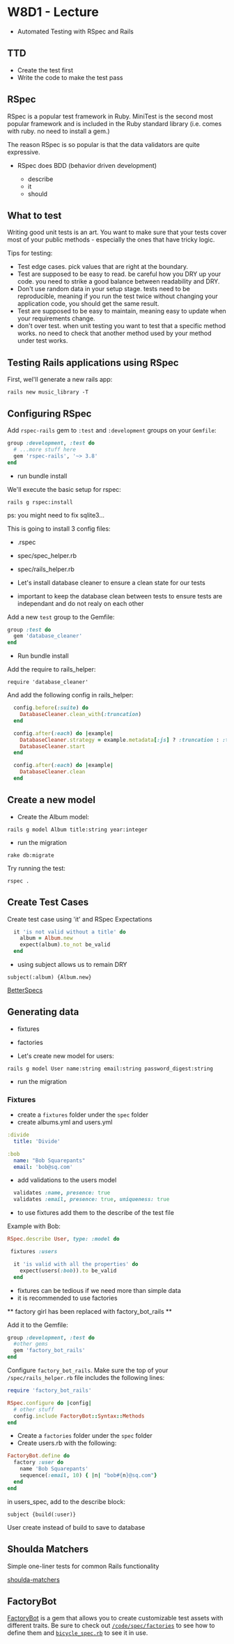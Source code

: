 # W8D1 - Lecture

- Automated Testing with RSpec and Rails

## TTD

- Create the test first
- Write the code to make the test pass

## RSpec

RSpec is a popular test framework in Ruby. MiniTest is the second most popular framework and is included in the Ruby standard library (i.e. comes with ruby. no need to install a gem.)

The reason RSpec is so popular is that the data validators are quite expressive.

- RSpec does BDD (behavior driven development)

  - describe
  - it
  - should

## What to test

Writing good unit tests is an art. You want to make sure that your tests cover most of your public methods - especially the ones that have tricky logic.

Tips for testing:

- Test edge cases. pick values that are right at the boundary.
- Test are supposed to be easy to read. be careful how you DRY up your code. you need to strike a good balance between readability and DRY.
- Don't use random data in your setup stage. tests need to be reproducible, meaning if you run the test twice without changing your application code, you should get the same result.
- Test are supposed to be easy to maintain, meaning easy to update when your requirements change.
- don't over test. when unit testing you want to test that a specific method works. no need to check that another method used by your method under test works.

## Testing Rails applications using RSpec

First, wel'll generate a new rails app:

`rails new music_library -T`

## Configuring RSpec

Add `rspec-rails` gem to `:test` and `:development` groups on your `Gemfile`:

```ruby
group :development, :test do
  # ...more stuff here
  gem 'rspec-rails', '~> 3.8'
end
```

- run bundle install

We'll execute the basic setup for rspec:

`rails g rspec:install`

ps: you might need to fix sqlite3...

This is going to install 3 config files:

- .rspec
- spec/spec_helper.rb
- spec/rails_helper.rb

- Let's install database cleaner to ensure a clean state for our tests
- important to keep the database clean between tests to ensure tests are independant and do not realy on each other

Add a new `test` group to the Gemfile:

```ruby
group :test do
  gem 'database_cleaner'
end
```

- Run bundle install

Add the require to rails_helper:

`require 'database_cleaner'`

And add the following config in rails_helper:

```ruby
  config.before(:suite) do
    DatabaseCleaner.clean_with(:truncation)
  end

  config.after(:each) do |example|
    DatabaseCleaner.strategy = example.metadata[:js] ? :truncation : :transaction
    DatabaseCleaner.start
  end

  config.after(:each) do |example|
    DatabaseCleaner.clean
  end
```

## Create a new model

- Create the Album model:

`rails g model Album title:string year:integer`

- run the migration

`rake db:migrate`

Try running the test:

`rspec .`

## Create Test Cases

Create test case using 'it' and RSpec Expectations

```ruby
  it 'is not valid without a title' do
    album = Album.new
    expect(album).to_not be_valid
  end
```

- using subject allows us to remain DRY

`subject(:album) {Album.new}`

[BetterSpecs](http://www.betterspecs.org/)

## Generating data

- fixtures
- factories

- Let's create new model for users:

`rails g model User name:string email:string password_digest:string`

- run the migration

### Fixtures

- create a `fixtures` folder under the `spec` folder
- create albums.yml and users.yml

```yml
:divide
  title: 'Divide'
```

```yml
:bob
  name: "Bob Squarepants"
  email: 'bob@sq.com'
```

- add validations to the users model

```ruby
  validates :name, presence: true
  validates :email, presence: true, uniqueness: true
```

- to use fixtures add them to the describe of the test file

Example with Bob:

```ruby
RSpec.describe User, type: :model do

 fixtures :users

  it 'is valid with all the properties' do
    expect(users(:bob)).to be_valid
  end
```

- fixtures can be tedious if we need more than simple data
- it is recommended to use factories

** factory girl has been replaced with factory_bot_rails **

Add it to the Gemfile:

```ruby
group :development, :test do
  #other gems
  gem 'factory_bot_rails'
end
```

Configure `factory_bot_rails`. Make sure the top of your `/spec/rails_helper.rb` file includes the following lines:

```ruby
require 'factory_bot_rails'

RSpec.configure do |config|
  # other stuff
  config.include FactoryBot::Syntax::Methods
end
```

- Create a `factories` folder under the `spec` folder
- Create users.rb with the following:

```ruby
FactoryBot.define do
  factory :user do
    name 'Bob Squarepants'
    sequence(:email, 10) { |n| "bob#{n}@sq.com"}
  end
end
```

in users_spec, add to the describe block:

```
subject {build(:user)}
```

User create instead of build to save to database

## Shoulda Matchers

Simple one-liner tests for common Rails functionality

[shoulda-matchers](https://github.com/thoughtbot/shoulda-matchers)

## FactoryBot

[FactoryBot](http://www.rubydoc.info/gems/factory_bot/file/GETTING_STARTED.md) is a gem that allows you to create customizable test assets with different traits. Be sure to check out [`/code/spec/factories`](code/spec/factories) to see how to define them and [`bicycle_spec.rb`](code/spec/models/bicycle_spec.rb) to see it in use.
